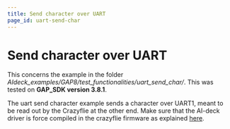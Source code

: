```yaml
---
title: Send character over UART
page_id: uart-send-char
---
```


# Send character over UART

This concerns the example in the folder *AIdeck_examples/GAP8/test_functionalities/uart_send_char/*. This was tested on **GAP_SDK version 3.8.1**.


The uart send character example sends a character over UART1, meant to be read out by the Crazyflie at the other end. Make sure that the AI-deck driver is force compiled in the crazyflie firmware as explained [here](https://www.bitcraze.io/documentation/repository/crazyflie-firmware/master/development/howto/#enabling-the-driver
). 
